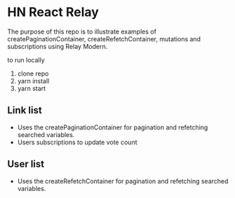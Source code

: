 # HN React Relay

The purpose of this repo is to illustrate examples of createPaginationContainer, createRefetchContainer, mutations and subscriptions using Relay Modern.

to run locally

1. clone repo
2. yarn install
3. yarn start

## Link list

* Uses the createPaginationContainer for pagination and refetching searched variables.
* Users subscriptions to update vote count

## User list

* Uses the createRefetchContainer for pagination and refetching searched variables.
